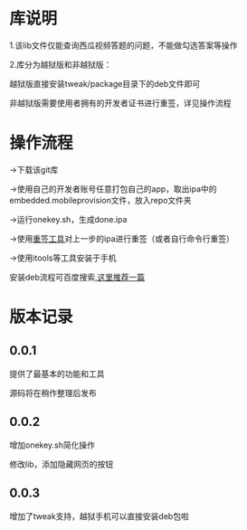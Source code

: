 # 库说明
1.该lib文件仅能查询西瓜视频答题的问题，不能做勾选答案等操作

2.库分为越狱版和非越狱版：

越狱版直接安装tweak/package目录下的deb文件即可

非越狱版需要使用者拥有的开发者证书进行重签，详见操作流程

# 操作流程
->下载该git库

->使用自己的开发者账号任意打包自己的app，取出ipa中的embedded.mobileprovision文件，放入repo文件夹

->运行onekey.sh，生成done.ipa

->使用[重签工具](http://dantheman827.github.io/ios-app-signer/)对上一步的ipa进行重签（或者自行命令行重签）

->使用itools等工具安装于手机

安装deb流程可百度搜索,[这里推荐一篇](http://bbs.25pp.com/forum.php?mod=viewthread&tid=44711&highlight=deb)

# 版本记录
## 0.0.1
提供了最基本的功能和工具

源码将在稍作整理后发布
## 0.0.2
增加onekey.sh简化操作

修改lib，添加隐藏网页的按钮
## 0.0.3
增加了tweak支持，越狱手机可以直接安装deb包啦

